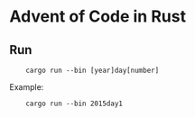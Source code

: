 # Advent of Code in Rust

## Run

```
	cargo run --bin [year]day[number]
```
Example:
```
	cargo run --bin 2015day1
```
